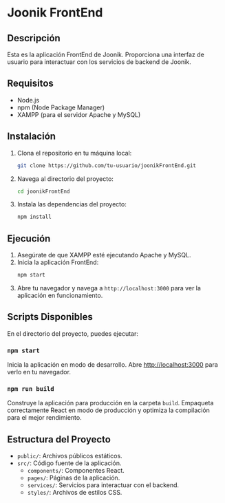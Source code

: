 # Joonik FrontEnd

## Descripción

Esta es la aplicación FrontEnd de Joonik. Proporciona una interfaz de usuario para interactuar con los servicios de backend de Joonik.

## Requisitos

- Node.js
- npm (Node Package Manager)
- XAMPP (para el servidor Apache y MySQL)

## Instalación

1. Clona el repositorio en tu máquina local:
   ```bash
   git clone https://github.com/tu-usuario/joonikFrontEnd.git
   ```
2. Navega al directorio del proyecto:
   ```bash
   cd joonikFrontEnd
   ```
3. Instala las dependencias del proyecto:
   ```bash
   npm install
   ```

## Ejecución

1. Asegúrate de que XAMPP esté ejecutando Apache y MySQL.
2. Inicia la aplicación FrontEnd:
   ```bash
   npm start
   ```
3. Abre tu navegador y navega a `http://localhost:3000` para ver la aplicación en funcionamiento.

## Scripts Disponibles

En el directorio del proyecto, puedes ejecutar:

### `npm start`

Inicia la aplicación en modo de desarrollo. Abre [http://localhost:3000](http://localhost:3000) para verlo en tu navegador.

### `npm run build`

Construye la aplicación para producción en la carpeta `build`. Empaqueta correctamente React en modo de producción y optimiza la compilación para el mejor rendimiento.

## Estructura del Proyecto

- `public/`: Archivos públicos estáticos.
- `src/`: Código fuente de la aplicación.
  - `components/`: Componentes React.
  - `pages/`: Páginas de la aplicación.
  - `services/`: Servicios para interactuar con el backend.
  - `styles/`: Archivos de estilos CSS.
